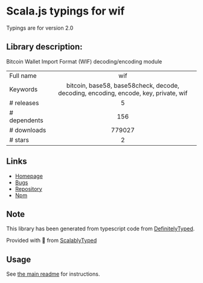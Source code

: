 
# Scala.js typings for wif

Typings are for version 2.0

## Library description:
Bitcoin Wallet Import Format (WIF) decoding/encoding module

|                    |                 |
| ------------------ | :-------------: |
| Full name          | wif |
| Keywords           | bitcoin, base58, base58check, decode, decoding, encoding, encode, key, private, wif |
| # releases         | 5 |
| # dependents       | 156 |
| # downloads        | 779027 |
| # stars            | 2 |

## Links
- [Homepage](https://github.com/bitcoinjs/wif)
- [Bugs](https://github.com/bitcoinjs/wif/issues)
- [Repository](https://github.com/bitcoinjs/wif)
- [Npm](https://www.npmjs.com/package/wif)
    


## Note
This library has been generated from typescript code from [DefinitelyTyped](https://definitelytyped.org).

Provided with :purple_heart: from [ScalablyTyped](https://github.com/oyvindberg/ScalablyTyped)

## Usage
See [the main readme](../../readme.md) for instructions.


